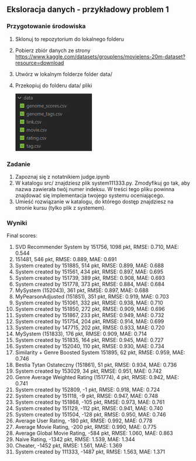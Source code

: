 ## Eksloracja danych - przykładowy problem 1

### Przygotowanie środowiska

 1. Sklonuj to repozytorium do lokalnego folderu
 2. Pobierz zbiór danych ze strony https://www.kaggle.com/datasets/grouplens/movielens-20m-dataset?resource=download 
 3. Utwórz w lokalnym folderze folder data/
 4. Przekopiuj do folderu data/ pliki 


    ![alt text](files.png)

### Zadanie

 1. Zapoznaj się z notatnikiem judge.ipynb
 2. W katalogu src/ znajdziesz plik system111333.py. Zmodyfikuj go tak, aby nazwa zawierała twój numer indeksu. W treści tego pliku powinna znajdować się implementacja twojego systemu oceniającego.
 3. Umieść rozwiązanie w katalogu, do którego dostęp znajdziesz na stronie kursu (tylko plik z systemem).


### Wyniki

Final scores: 
1. SVD Recommender System by 151756, 1098 pkt, RMSE: 0.710, MAE: 0.544
2. 151481, 546 pkt, RMSE: 0.889, MAE: 0.691
3. System created by 151885, 514 pkt, RMSE: 0.899, MAE: 0.688
4. System created by 151561, 434 pkt, RMSE: 0.897, MAE: 0.695
5. System created by 151739, 389 pkt, RMSE: 0.908, MAE: 0.693
6. System created by 151778, 373 pkt, RMSE: 0.884, MAE: 0.684
7. MySystem (152043), 361 pkt, RMSE: 0.897, MAE: 0.688
8. MyPearsonAdjusted (151851), 351 pkt, RMSE: 0.919, MAE: 0.703
9. System created by 151061, 332 pkt, RMSE: 0.938, MAE: 0.710
10. System created by 151850, 272 pkt, RMSE: 0.909, MAE: 0.696
11. System created by 151867, 233 pkt, RMSE: 0.949, MAE: 0.732
12. System created by 151754, 204 pkt, RMSE: 0.914, MAE: 0.699
13. System created by 147715, 202 pkt, RMSE: 0.933, MAE: 0.720
14. MySystem (151833), 176 pkt, RMSE: 0.909, MAE: 0.714
15. System created by 151835, 164 pkt, RMSE: 0.945, MAE: 0.727
16. System created by 152040, 110 pkt, RMSE: 0.930, MAE: 0.734
17. Similarity + Genre Boosted System 151895, 62 pkt, RMSE: 0.959, MAE: 0.746
18. Bestia Tytan Ostateczny (151861), 51 pkt, RMSE: 0.934, MAE: 0.736
19. System created by 153029, 34 pkt, RMSE: 0.951, MAE: 0.742
20. Genre Average Weighted Rating (151774), 4 pkt, RMSE: 0.942, MAE: 0.741
21. System created by 152809, -1 pkt, RMSE: 0.918, MAE: 0.724
22. System created by 151118, -9 pkt, RMSE: 0.947, MAE: 0.748
23. System created by 151868, -105 pkt, RMSE: 0.973, MAE: 0.761
24. System created by 151129, -112 pkt, RMSE: 0.941, MAE: 0.740
25. System created by 151504, -128 pkt, RMSE: 0.950, MAE: 0.746
26. Average User Rating, -180 pkt, RMSE: 0.992, MAE: 0.778
27. Average Movie Rating, -200 pkt, RMSE: 0.990, MAE: 0.775
28. Average Global Movie Rating, -584 pkt, RMSE: 1.060, MAE: 0.863
29. Naive Rating, -1342 pkt, RMSE: 1.539, MAE: 1.344
30. Cheater, -1452 pkt, RMSE: 1.561, MAE: 1.369
31. System created by 111333, -1487 pkt, RMSE: 1.563, MAE: 1.371

